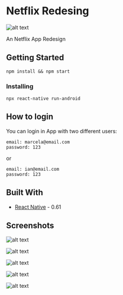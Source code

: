 # Netflix Redesing

![alt text](https://assets.brand.microsites.netflix.io/assets/1ed15bca-b389-11e7-9274-06c476b5c346_cm_800w.png?v=21)

An Netflix App Redesign

## Getting Started

```
npm install && npm start
```

### Installing

```
npx react-native run-android
```

## How to login

You can login in App with two different users:

```
email: marcela@email.com
password: 123
```

or

```
email: ian@email.com
password: 123
```

## Built With

- [React Native](https://facebook.github.io/react-native/) - 0.61

## Screenshots

![alt text](https://henriquehermes.s3-sa-east-1.amazonaws.com/Screen+Shot+2019-11-24+at+12.31.17.png)

![alt text](https://henriquehermes.s3-sa-east-1.amazonaws.com/Screen+Shot+2019-11-24+at+12.31.44.png)

![alt text](https://henriquehermes.s3-sa-east-1.amazonaws.com/Screen+Shot+2019-11-24+at+12.33.37.png)

![alt text](https://henriquehermes.s3-sa-east-1.amazonaws.com/Screen+Shot+2019-11-24+at+12.33.53.png)

![alt text](https://henriquehermes.s3-sa-east-1.amazonaws.com/Screen+Shot+2019-11-24+at+12.34.07.png)
